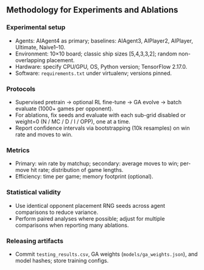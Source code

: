 ## Methodology for Experiments and Ablations

### Experimental setup
- Agents: AIAgent4 as primary; baselines: AIAgent3, AIPlayer2, AIPlayer, Ultimate, Naive1–10.
- Environment: 10×10 board; classic ship sizes [5,4,3,3,2]; random non-overlapping placement.
- Hardware: specify CPU/GPU, OS, Python version; TensorFlow 2.17.0.
- Software: `requirements.txt` under virtualenv; versions pinned.

### Protocols
- Supervised pretrain → optional RL fine-tune → GA evolve → batch evaluate (1000+ games per opponent).
- For ablations, fix seeds and evaluate with each sub-grid disabled or weight=0 (N / MC / D / I / OPP), one at a time.
- Report confidence intervals via bootstrapping (10k resamples) on win rate and moves to win.

### Metrics
- Primary: win rate by matchup; secondary: average moves to win; per-move hit rate; distribution of game lengths.
- Efficiency: time per game; memory footprint (optional).

### Statistical validity
- Use identical opponent placement RNG seeds across agent comparisons to reduce variance.
- Perform paired analyses where possible; adjust for multiple comparisons when reporting many ablations.

### Releasing artifacts
- Commit `testing_results.csv`, GA weights (`models/ga_weights.json`), and model hashes; store training configs.
